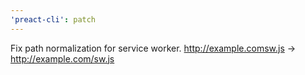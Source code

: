 ```yaml
---
'preact-cli': patch
---
```


Fix path normalization for service worker. http://example.comsw.js -> http://example.com/sw.js
